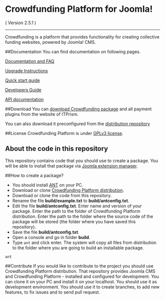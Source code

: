 Crowdfunding Platform for Joomla!
==========================
( Version 2.5.1 )
- - -

Crowdfunding is a platform that provides functionality for creating collective funding websites, powered by Joomla! CMS.

##Documentation
You can find documentation on following pages.

[Documentation and FAQ](http://itprism.com/help/95-crowdfunding-documentation-faq)

[Upgrade Instructions](http://itprism.com/help/95-crowdfunding-documentation-faq#upgrade)

[Quick start guide](http://itprism.com/help/119-crowdfunding-step-by-step)

[Developers Guide](http://itprism.com/help/120-crowdfunding-developers-documentation)

[API documentation](http://cdn.itprism.com/api/crowdfunding/index.html)

##Download
You can [download Crowdfunding package](http://itprism.com/free-joomla-extensions/ecommerce-gamification/crowdfunding-collective-raising-capital) and all payment plugins from the website of ITPrism.

You can also download it preconfigured from the [distribution repository](https://github.com/ITPrism/CrowdfundingDistribution)

##License
Crowdfunding Platform is under [GPLv3 license](http://www.gnu.org/licenses/gpl-3.0.en.html).

## About the code in this repository
This repository contains code that you should use to create a package. You will be able to install that package via [Joomla extension manager](https://docs.joomla.org/Help25:Extensions_Extension_Manager_Install).

##How to create a package?
* You should install [ANT](http://ant.apache.org/) on your PC.
* Download or clone [Crowdfunding Platform distribution](https://github.com/ITPrism/CrowdfundingDistribution).
* Download or clone the code from this repository.
* Rename the file __build/example.txt__ to __build/antconfig.txt__.
* Edit the file __build/antconfig.txt__. Enter name and version of your package. Enter the path to the folder of Crowdfunding Platform distribution. Enter the path to the folder where the source code of the package will be stored (the folder where you have saved this repository).
* Save the file __build/antconfig.txt__.
* Open a console and go in folder __build__.
* Type `ant` and click enter. The system will copy all files from distribution to the folder where you are going to build an installable package.

`ant`

##Contribute
If you would like to contribute to the project you should use Crowdfunding Platform distribution. That repository provides Joomla CMS and Crowdfunding Platform - installed and configured for development.
You can clone it on your PC and install it on your localhost. You should use it as development environment. You should use it to create branches, to add new features, to fix issues and to send pull request.
